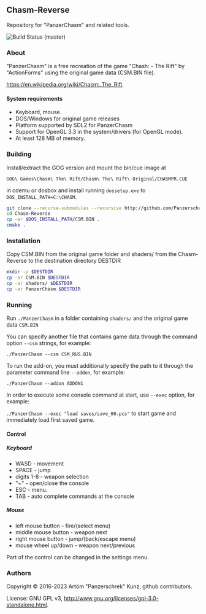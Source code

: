 ## Chasm-Reverse

Repository for "PanzerChasm" and related tools. 

![Build Status (master)](https://github.com/Panzerschrek/Chasm-Reverse/actions/workflows/cmake.yml/badge.svg)

### About

"PanzerChasm" is a free recreation of the game "Chash: - The Rift" by "ActionForms" using the original game data (CSM.BIN file).

https://en.wikipedia.org/wiki/Chasm:_The_Rift.

#### System requirements

* Keyboard, mouse.
* DOS/Windows for original game releases
* Platform supported by SDL2 for PanzerChasm
* Support for OpenGL 3.3 in the system/drivers (for OpenGL mode).
* At least 128 MB of memory.

### Building

Install/extract the GOG version and mount the bin/cue image at

`GOG\ Games\Chasm\ The\ Rift/Chasm\ The\ Rift\ Original/CHASMPR.CUE`

 in cdemu or dosbox and install running `dossetup.exe` to `DOS_INSTALL_PATH=C:\CHASM`.

```sh
git clone --recurse-submodules --recursive http://github.com/Panzerschrek/Chasm-Reverse
cd Chasm-Reverse
cp -ar $DOS_INSTALL_PATH/CSM.BIN .
cmake .
```
### Installation

Copy CSM.BIN from the original game folder and shaders/ from the Chasm-Reverse to the destination directory DESTDIR

```sh
mkdir -p $DESTDIR
cp -ar CSM.BIN $DESTDIR
cp -ar shaders/ $DESTDIR
cp -ar PanzerChasm $DESTDIR
```

### Running

Run `./PanzerChasm` in a folder containing `shaders/` and the original game data `CSM.BIN`

You can specify another file that contains game data through 
the command option `--csm` strings, for example:

`./PanzerChasm --csm CSM_RUS.BIN`

To run the add-on, you must additionally specify the path to it through the 
parameter command line `--addon`, for example:

`./PanzerChasm --addon ADDON1`

In order to execute some console command at start, use `--exec` option, for example:

 `./PanzerChasm --exec "load saves/save_00.pcs"` to start game and immediately load first saved game.


#### Control

##### Keyboard

* WASD - movement
* SPACE - jump
* digits 1-8 - weapon selection
* "~" - open/close the console
* ESC - menu.
* TAB - auto complete commands at the console

##### Mouse

* left mouse button   - fire/(select menu)
* middle mouse button - weapon next
* right mouse button  - jump/(back/escape menu)
* mouse wheel up/down - weapon next/previous

Part of the control can be changed in the settings menu.



### Authors
Copyright © 2016-2023 Artöm "Panzerschrek" Kunz, github contributors.

License: GNU GPL v3, http://www.gnu.org/licenses/gpl-3.0-standalone.html.
